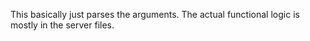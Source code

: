 This basically just parses the arguments. The actual functional logic is mostly in the server files.